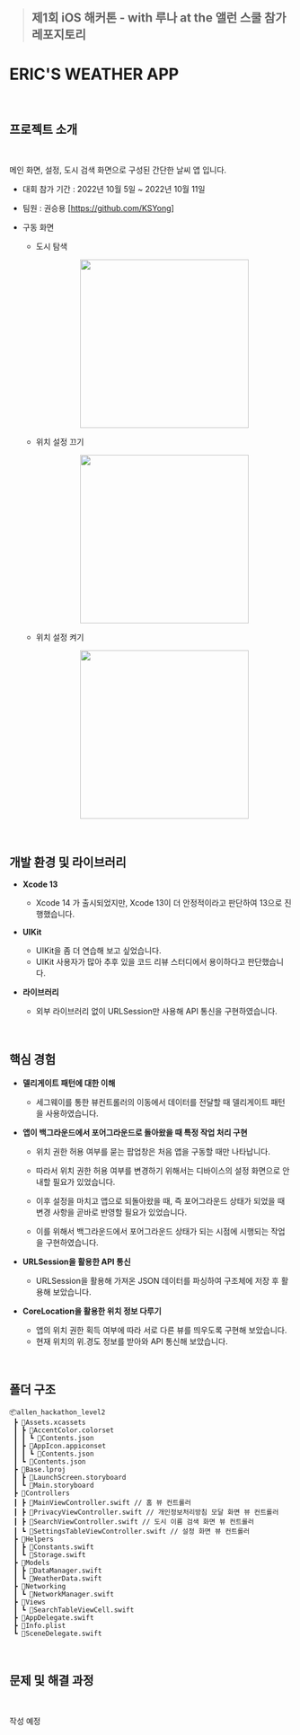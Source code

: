 >## 제1회 iOS 해커톤 - with 루나 at the 앨런 스쿨 참가 레포지토리

# ERIC'S WEATHER APP

</br>

## 프로젝트 소개

</br>

메인 화면, 설정, 도시 검색 화면으로 구성된 간단한 날씨 앱 입니다.

* 대회 참가 기간 : 2022년 10월 5일 ~ 2022년 10월 11일 

* 팀원 : 권승용 [https://github.com/KSYong]

* 구동 화면
  * 도시 탐색 <p align="center"><img src="https://user-images.githubusercontent.com/22342277/195771925-68ceecc5-296b-4203-a0d5-ed1be89ebaad.gif" style="width:300px"/></p>
    
  * 위치 설정 끄기<p align="center"><img src="https://user-images.githubusercontent.com/22342277/195771925-68ceecc5-296b-4203-a0d5-ed1be89ebaad.gif" style="width:300px"/></p>
  
  * 위치 설정 켜기<p align="center"><img src="https://user-images.githubusercontent.com/22342277/195775564-717939a5-4927-4a8f-a5b3-14aba70706ea.gif" style="width:300px"/></p>

</br>

## 개발 환경 및 라이브러리

* **Xcode 13**
    * Xcode 14 가 출시되었지만, Xcode 13이 더 안정적이라고 판단하여 13으로 진행했습니다. 
* **UIKit**
    * UIKit을 좀 더 연습해 보고 싶었습니다.
    * UIKit 사용자가 많아 추후 있을 코드 리뷰 스터디에서 용이하다고 판단했습니다.

* **라이브러리**
    * 외부 라이브러리 없이 URLSession만 사용해 API 통신을 구현하였습니다. 

</br>

## 핵심 경험

* **델리게이트 패턴에 대한 이해**
    * 세그웨이를 통한 뷰컨트롤러의 이동에서 데이터를 전달할 때 델리게이트 패턴을 사용하였습니다.

* **앱이 백그라운드에서 포어그라운드로 돌아왔을 때 특정 작업 처리 구현**
    *  위치 권한 허용 여부를 묻는 팝업창은 처음 앱을 구동할 때만 나타납니다. 
    * 따라서 위치 권한 허용 여부를 변경하기 위해서는 디바이스의 설정 화면으로 안내할 필요가 있었습니다.

    * 이후 설정을 마치고 앱으로 되돌아왔을 때, 즉 포어그라운드 상태가 되었을 때 변경 사항을 곧바로 반영할 필요가 있었습니다.
    
    * 이를 위해서 백그라운드에서 포어그라운드 상태가 되는 시점에 시행되는 작업을 구현하였습니다.

* **URLSession을 활용한 API 통신**
    * URLSession을 활용해 가져온 JSON 데이터를 파싱하여 구조체에 저장 후 활용해 보았습니다.

* **CoreLocation을 활용한 위치 정보 다루기**
    * 앱의 위치 권한 획득 여부에 따라 서로 다른 뷰를 띄우도록 구현해 보았습니다.
    * 현재 위치의 위.경도 정보를 받아와 API 통신해 보았습니다.

</br>

## 폴더 구조

```
📦allen_hackathon_level2
 ┣ 📂Assets.xcassets
 ┃ ┣ 📂AccentColor.colorset
 ┃ ┃ ┗ 📜Contents.json
 ┃ ┣ 📂AppIcon.appiconset
 ┃ ┃ ┗ 📜Contents.json
 ┃ ┗ 📜Contents.json
 ┣ 📂Base.lproj
 ┃ ┣ 📜LaunchScreen.storyboard
 ┃ ┗ 📜Main.storyboard
 ┣ 📂Controllers
 ┃ ┣ 📜MainViewController.swift // 홈 뷰 컨트롤러
 ┃ ┣ 📜PrivacyViewController.swift // 개인정보처리방침 모달 화면 뷰 컨트롤러
 ┃ ┣ 📜SearchViewController.swift // 도시 이름 검색 화면 뷰 컨트롤러
 ┃ ┗ 📜SettingsTableViewController.swift // 설정 화면 뷰 컨트롤러
 ┣ 📂Helpers
 ┃ ┣ 📜Constants.swift 
 ┃ ┗ 📜Storage.swift 
 ┣ 📂Models
 ┃ ┣ 📜DataManager.swift
 ┃ ┗ 📜WeatherData.swift
 ┣ 📂Networking
 ┃ ┗ 📜NetworkManager.swift
 ┣ 📂Views
 ┃ ┗ 📜SearchTableViewCell.swift
 ┣ 📜AppDelegate.swift
 ┣ 📜Info.plist
 ┗ 📜SceneDelegate.swift
```


</br>

## 문제 및 해결 과정

</br>

작성 예정

</br>



